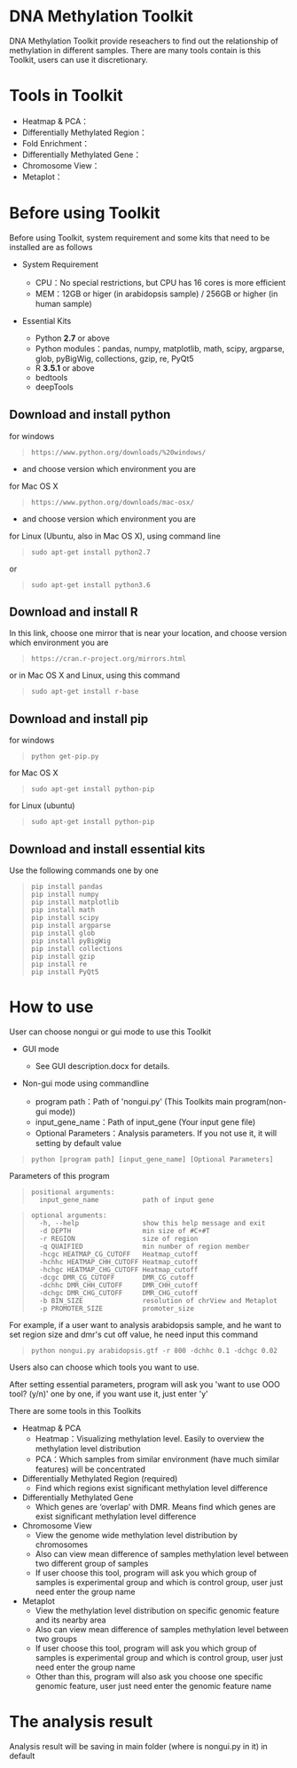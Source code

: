 # DNA Methylation Toolkit
DNA Methylation Toolkit provide reseachers to find out the relationship of methylation in different samples.
There are many tools contain is this Toolkit, users can use it discretionary.

# Tools in Toolkit
* Heatmap & PCA：
* Differentially Methylated Region：
* Fold Enrichment：
* Differentially Methylated Gene：
* Chromosome View：
* Metaplot：

# Before using Toolkit
Before using Toolkit, system requirement and some kits that need to be installed are as follows
* System Requirement
  * CPU：No special restrictions, but CPU has 16 cores is more efficient
  * MEM：12GB or higer (in arabidopsis sample) / 256GB or higher (in human sample)

* Essential Kits
  * Python **2.7** or above
  * Python modules：pandas, numpy, matplotlib, math, scipy, argparse, glob, pyBigWig, collections, gzip, re, PyQt5
  * R **3.5.1** or above
  * bedtools
  * deepTools
  
## Download and install python
for windows
>     https://www.python.org/downloads/%20windows/
  * and choose version which environment you are

for Mac OS X
>     https://www.python.org/downloads/mac-osx/
  * and choose version which environment you are

for Linux (Ubuntu, also in Mac OS X), using command line
>     sudo apt-get install python2.7
or
>     sudo apt-get install python3.6

## Download and install R
In this link, choose one mirror that is near your location, and choose version which environment you are
>     https://cran.r-project.org/mirrors.html

or in Mac OS X and Linux, using this command
>     sudo apt-get install r-base

## Download and install pip
for windows
>     python get-pip.py

for Mac OS X
>     sudo apt-get install python-pip

for Linux (ubuntu)
>     sudo apt-get install python-pip

## Download and install essential kits
Use the following commands one by one
>     pip install pandas
>     pip install numpy
>     pip install matplotlib
>     pip install math
>     pip install scipy
>     pip install argparse
>     pip install glob
>     pip install pyBigWig
>     pip install collections
>     pip install gzip
>     pip install re
>     pip install PyQt5

# How to use
User can choose nongui or gui mode to use this Toolkit
* GUI mode
  * See GUI description.docx for details.  

* Non-gui mode
using commandline
  * program path：Path of 'nongui.py' (This Toolkits main program(non-gui mode))
  * input_gene_name：Path of input_gene (Your input gene file)
  * Optional Parameters：Analysis parameters. If you not use it, it will setting by default value
>     python [program path] [input_gene_name] [Optional Parameters]

Parameters of this program
>     positional arguments:
>       input_gene_name           path of input gene

>     optional arguments:
>       -h, --help                show this help message and exit
>       -d DEPTH                  min size of #C+#T
>       -r REGION                 size of region
>       -q QUAIFIED               min number of region member
>       -hcgc HEATMAP_CG_CUTOFF   Heatmap_cutoff
>       -hchhc HEATMAP_CHH_CUTOFF Heatmap_cutoff
>       -hchgc HEATMAP_CHG_CUTOFF Heatmap_cutoff
>       -dcgc DMR_CG_CUTOFF       DMR_CG_cutoff
>       -dchhc DMR_CHH_CUTOFF     DMR_CHH_cutoff
>       -dchgc DMR_CHG_CUTOFF     DMR_CHG_cutoff
>       -b BIN_SIZE               resolution of chrView and Metaplot
>       -p PROMOTER_SIZE          promoter_size

For example, if a user want to analysis arabidopsis sample, and he want to set region size and dmr's cut off value, he need input this command
>     python nongui.py arabidopsis.gtf -r 800 -dchhc 0.1 -dchgc 0.02

Users also can choose which tools you want to use.

After setting essential parameters, program will ask you 'want to use OOO tool? (y/n)' one by one, if you want use it, just enter 'y'

There are some tools in this Toolkits
* Heatmap & PCA
  * Heatmap：Visualizing methylation level. Easily to overview the methylation level distribution
  * PCA：Which samples from similar environment (have much similar features) will be concentrated
* Differentially Methylated Region (required)
  * Find which regions exist significant methylation level difference
* Differentially Methylated Gene
  * Which genes are ‘overlap’ with DMR. Means find which genes are exist significant methylation level difference
* Chromosome View
  * View the genome wide methylation level distribution by chromosomes
  * Also can view mean difference of samples methylation level between two different group of samples
  * If user choose this tool, program will ask you which group of samples is experimental group and which is control group, user just need enter the group name
* Metaplot
  * View the methylation level distribution on specific genomic feature and its nearby area
  * Also can view mean difference of samples methylation level between two groups
  * If user choose this tool, program will ask you which group of samples is experimental group and which is control group, user just need enter the group name
  * Other than this, program will also ask you choose one specific genomic feature, user just need enter the genomic feature name

# The analysis result
Analysis result will be saving in main folder (where is nongui.py in it) in default
